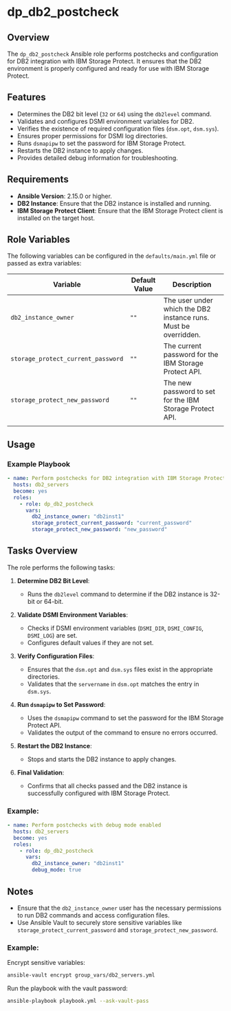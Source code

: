 # dp_db2_postcheck

## Overview
The `dp_db2_postcheck` Ansible role performs postchecks and configuration for DB2 integration with IBM Storage Protect. It ensures that the DB2 environment is properly configured and ready for use with IBM Storage Protect.

## Features
- Determines the DB2 bit level (`32` or `64`) using the `db2level` command.
- Validates and configures DSMI environment variables for DB2.
- Verifies the existence of required configuration files (`dsm.opt`, `dsm.sys`).
- Ensures proper permissions for DSMI log directories.
- Runs `dsmapipw` to set the password for IBM Storage Protect.
- Restarts the DB2 instance to apply changes.
- Provides detailed debug information for troubleshooting.

## Requirements
- **Ansible Version**: 2.15.0 or higher.
- **DB2 Instance**: Ensure that the DB2 instance is installed and running.
- **IBM Storage Protect Client**: Ensure that the IBM Storage Protect client is installed on the target host.

## Role Variables
The following variables can be configured in the `defaults/main.yml` file or passed as extra variables:

| Variable                  | Default Value | Description                                                                 |
|---------------------------|---------------|-----------------------------------------------------------------------------|
| `db2_instance_owner`      | `""`          | The user under which the DB2 instance runs. Must be overridden.            |
| `storage_protect_current_password`    | `""`          | The current password for the IBM Storage Protect API.                      |
| `storage_protect_new_password`        | `""`          | The new password to set for the IBM Storage Protect API.                   |
                                |

## Usage
### Example Playbook
```yaml
- name: Perform postchecks for DB2 integration with IBM Storage Protect
  hosts: db2_servers
  become: yes
  roles:
    - role: dp_db2_postcheck
      vars:
        db2_instance_owner: "db2inst1"
        storage_protect_current_password: "current_password"
        storage_protect_new_password: "new_password"
```

## Tasks Overview
The role performs the following tasks:

1. **Determine DB2 Bit Level**:
   - Runs the `db2level` command to determine if the DB2 instance is 32-bit or 64-bit.

2. **Validate DSMI Environment Variables**:
   - Checks if DSMI environment variables (`DSMI_DIR`, `DSMI_CONFIG`, `DSMI_LOG`) are set.
   - Configures default values if they are not set.

3. **Verify Configuration Files**:
   - Ensures that the `dsm.opt` and `dsm.sys` files exist in the appropriate directories.
   - Validates that the `servername` in `dsm.opt` matches the entry in `dsm.sys`.

4. **Run `dsmapipw` to Set Password**:
   - Uses the `dsmapipw` command to set the password for the IBM Storage Protect API.
   - Validates the output of the command to ensure no errors occurred.

5. **Restart the DB2 Instance**:
   - Stops and starts the DB2 instance to apply changes.

6. **Final Validation**:
   - Confirms that all checks passed and the DB2 instance is successfully configured with IBM Storage Protect.

### Example:
```yaml
- name: Perform postchecks with debug mode enabled
  hosts: db2_servers
  become: yes
  roles:
    - role: dp_db2_postcheck
      vars:
        db2_instance_owner: "db2inst1"
        debug_mode: true
```

## Notes
- Ensure that the `db2_instance_owner` user has the necessary permissions to run DB2 commands and access configuration files.
- Use Ansible Vault to securely store sensitive variables like `storage_protect_current_password` and `storage_protect_new_password`.

### Example:
Encrypt sensitive variables:
```bash
ansible-vault encrypt group_vars/db2_servers.yml
```

Run the playbook with the vault password:
```bash
ansible-playbook playbook.yml --ask-vault-pass
```